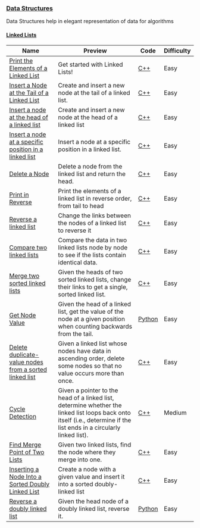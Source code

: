 ### [Data Structures](https://www.hackerrank.com/domains/data-structures)
Data Structures help in elegant representation of data for algorithms

#### [Linked Lists](https://www.hackerrank.com/domains/data-structures/linked-lists)

Name | Preview | Code | Difficulty
---- | ------- | ---- | ----------
[Print the Elements of a Linked List](https://www.hackerrank.com/challenges/print-the-elements-of-a-linked-list)|Get started with Linked Lists!|[C++](print-the-elements-of-a-linked-list.cpp)|Easy
[Insert a Node at the Tail of a Linked List](https://www.hackerrank.com/challenges/insert-a-node-at-the-tail-of-a-linked-list)|Create and insert a new node at the tail of a linked list.|[C++](insert-a-node-at-the-tail-of-a-linked-list.cpp)|Easy
[Insert a node at the head of a linked list](https://www.hackerrank.com/challenges/insert-a-node-at-the-head-of-a-linked-list)|Create and insert a new node at the head of a linked list|[C++](insert-a-node-at-the-head-of-a-linked-list.cpp)|Easy
[Insert a node at a specific position in a linked list](https://www.hackerrank.com/challenges/insert-a-node-at-a-specific-position-in-a-linked-list)|Insert a node at a specific position in a linked list.|[C++](insert-a-node-at-a-specific-position-in-a-linked-list.cpp)|Easy
[Delete a Node](https://www.hackerrank.com/challenges/delete-a-node-from-a-linked-list)|Delete a node from the linked list and return the head.|[C++](delete-a-node-from-a-linked-list.cpp)|Easy
[Print in Reverse](https://www.hackerrank.com/challenges/print-the-elements-of-a-linked-list-in-reverse)|Print the elements of a linked list in reverse order, from tail to head|[C++](print-the-elements-of-a-linked-list-in-reverse.cpp)|Easy
[Reverse a linked list](https://www.hackerrank.com/challenges/reverse-a-linked-list)|Change the links between the nodes of a linked list to reverse it|[C++](reverse-a-linked-list.cpp)|Easy
[Compare two linked lists](https://www.hackerrank.com/challenges/compare-two-linked-lists)|Compare the data in two linked lists node by node to see if the lists contain identical data.|[C++](compare-two-linked-lists.cpp)|Easy
[Merge two sorted linked lists](https://www.hackerrank.com/challenges/merge-two-sorted-linked-lists)|Given the heads of two sorted linked lists, change their links to get a single, sorted linked list.|[C++](merge-two-sorted-linked-lists.cpp)|Easy
[Get Node Value](https://www.hackerrank.com/challenges/get-the-value-of-the-node-at-a-specific-position-from-the-tail)|Given the head of a linked list, get the value of the node at a given position when counting backwards from the tail.|[Python](get-the-value-of-the-node-at-a-specific-position-from-the-tail.py)|Easy
[Delete duplicate-value nodes from a sorted linked list](https://www.hackerrank.com/challenges/delete-duplicate-value-nodes-from-a-sorted-linked-list)|Given a linked list whose nodes have data in ascending order, delete some nodes so that no value occurs more than once.|[C++](delete-duplicate-value-nodes-from-a-sorted-linked-list.cpp)|Easy
[Cycle Detection](https://www.hackerrank.com/challenges/detect-whether-a-linked-list-contains-a-cycle)|Given a pointer to the head of a linked list, determine whether the linked list loops back onto itself (i.e., determine if the list ends in a circularly linked list).|[C++](detect-whether-a-linked-list-contains-a-cycle.cpp)|Medium
[Find Merge Point of Two Lists](https://www.hackerrank.com/challenges/find-the-merge-point-of-two-joined-linked-lists)|Given two linked lists, find the node where they merge into one.|[C++](find-the-merge-point-of-two-joined-linked-lists.cpp)|Easy
[Inserting a Node Into a Sorted Doubly Linked List](https://www.hackerrank.com/challenges/insert-a-node-into-a-sorted-doubly-linked-list)|Create a node with a given value and insert it into a sorted doubly-linked list|[C++](insert-a-node-into-a-sorted-doubly-linked-list.cpp)|Easy
[Reverse a doubly linked list](https://www.hackerrank.com/challenges/reverse-a-doubly-linked-list)|Given the head node of a doubly linked list, reverse it.|[Python](reverse-a-doubly-linked-list.py)|Easy

